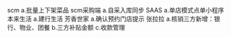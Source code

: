 scm
a.批量上下架菜品
scm采购端
a.自采入库同步
SAAS
a.单店模式点单小程序
本来生活
a.建行生活
芳香世家
a.确认预约门店提示
张拉拉
a.核销三方新增：银行、物业、团餐
b.三方补贴金额
c.收款管理